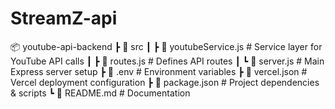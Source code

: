 # StreamZ-api
📦 youtube-api-backend
 ┣ 📂 src
 ┃ ┣ 📜 youtubeService.js       # Service layer for YouTube API calls
 ┃ ┣ 📜 routes.js               # Defines API routes
 ┃ ┗ 📜 server.js               # Main Express server setup
 ┣ 📜 .env                      # Environment variables
 ┣ 📜 vercel.json               # Vercel deployment configuration
 ┣ 📜 package.json              # Project dependencies & scripts
 ┗ 📜 README.md                 # Documentation
